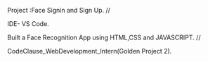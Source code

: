 Project :Face Signin and Sign Up. //

IDE- VS Code.

Built a Face Recognition App using HTML,CSS and JAVASCRIPT. //

CodeClause_WebDevelopment_Intern(Golden Project 2).
